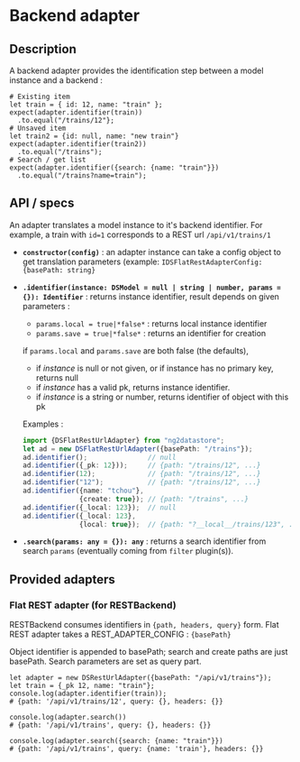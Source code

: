 # Backend adapter

## Description

A backend adapter provides the identification step between a model 
instance and a backend :

```
# Existing item
let train = { id: 12, name: "train" };
expect(adapter.identifier(train))
  .to.equal("/trains/12"};
# Unsaved item
let train2 = {id: null, name: "new train"}
expect(adapter.identifier(train2))
  .to.equal("/trains");
# Search / get list
expect(adapter.identifier({search: {name: "train"}})
  .to.equal("/trains?name=train");
```

## API / specs

An adapter translates a model instance to it's backend identifier. For
example, a train with `id=1` corresponds to a REST url `/api/v1/trains/1`

- **`constructor(config)`** : an adapter instance can take a config
    object to get translation parameters (example: 
    `IDSFlatRestAdapterConfig: {basePath: string}`

- **`.identifier(instance: DSModel = null | string | number, params = {}): Identifier`** :
    returns instance identifier, result depends on given parameters :
    
    - `params.local = true|*false*` : returns local instance identifier
    - `params.save = true|*false*` : returns an identifier for creation
    
    if `params.local` and `params.save` are both false (the defaults),
    
    - if *instance* is null or not given, or if instance has no primary key,
       returns null
    - if *instance* has a valid pk, returns instance identifier.
    - if *instance* is a string or number, returns identifier
        of object with this pk
    
    Examples : 
    ```typescript
    import {DSFlatRestUrlAdapter} from "ng2datastore";
    let ad = new DSFlatRestUrlAdapter({basePath: "/trains"});
    ad.identifier();               // null
    ad.identifier({_pk: 12}));     // {path: "/trains/12", ...}
    ad.identifier(12);             // {path: "/trains/12", ...}
    ad.identifier("12");           // {path: "/trains/12", ...}
    ad.identifier({name: "tchou"},
                  {create: true}); // {path: "/trains", ...}
    ad.identifier({_local: 123});  // null
    ad.identifier({_local: 123},
                  {local: true});  // {path: "?__local__/trains/123", ...}
    ```

- **`.search(params: any = {}): any`** : returns a search identifier
    from search `params` (eventually coming from `filter` plugin(s)).



## Provided adapters

### Flat REST adapter (for RESTBackend)

RESTBackend consumes identifiers in `{path, headers, query}` form.
Flat REST adapter takes a REST_ADAPTER_CONFIG : `{basePath}`

Object identifier is appended to basePath; search and create paths are
just basePath. Search parameters are set as query part.

```
let adapter = new DSRestUrlAdapter({basePath: "/api/v1/trains"});
let train = {_pk 12, name: "train"};
console.log(adapter.identifier(train));
# {path: '/api/v1/trains/12', query: {}, headers: {}}

console.log(adapter.search())
# {path: '/api/v1/trains', query: {}, headers: {}}

console.log(adapter.search({search: {name: "train"}})
# {path: '/api/v1/trains', query: {name: 'train'}, headers: {}}
```
